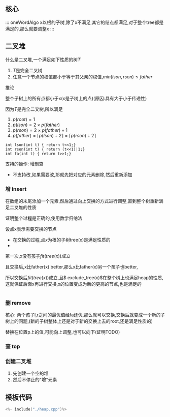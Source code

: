 ## 核心

::: oneWordAlgo
x以根的子树,除了x不满足,其它的结点都满足,对于整个tree都是满足的,那么就要调整x
:::



## 二叉堆

什么是二叉堆,一个满足如下性质的树$T$

1. $T$是完全二叉树
2. 任意一个节点的权值都小于等于其父亲的权值,$min(lson,rson) \leqslant father$

推论

整个子树上的所有点都小于x(x是子树上的点)(原因:具有大于小于传递性)

因为$T$是完全二叉树,所以满足

1. $p(root) = 1$
1. $p(lson) = 2\times p(father)$
2. $p(rson) = 2\times p(father)+1$
3. $p(father) = \lceil p(lson) \div 2 \rceil = \lceil p(rson) \div 2 \rceil$


```
int lson(int t) { return t<<1;}
int rson(int t) { return (t<<1)|1;}
int fa(int t) { return t>>1;}
```



支持的操作: 增删查

- 不支持改,如果需要改,那就先把对应的元素删除,然后重新添加

### 增 insert

在数组的末尾添加一个元素,然后通过向上交换的方式进行调整,直到整个树重新满足二叉堆的性质

证明整个过程是正确的,使用数学归纳法

设点x表示需要交换的节点





- 在交换的过程,点$x$为根的子树tree(x)是满足性质的
- 

第一次,x没有孩子$fit(tree(x))成立$

且交换后,x比father(x) better,那么x比father(x)另一个孩子也better,

所以交换后$fit(tree(x))$成立,且$ exclude_tree(x)$在整个树上也满足heap的性质,这就保证后面x再进行交换,x的位置变成为新的更高的节点,也是满足的


```
```


### 删 remove

核心: 两个孩子l,r之间的最优值经fa还优,那么就可以交换,交换后就变成一个新的子树上的问题,(新的子树整体上还是对于新的交换上去的root,还是满足性质的)

替换在位置p上的值,可能向上调整,也可以向下(证明TODO)

### 查 top

### 创建二叉堆

1. 先创建一个空的堆
2. 然后不停止的"增"元素


## 模板代码


```cpp
<%- include("./heap.cpp")%>
```


